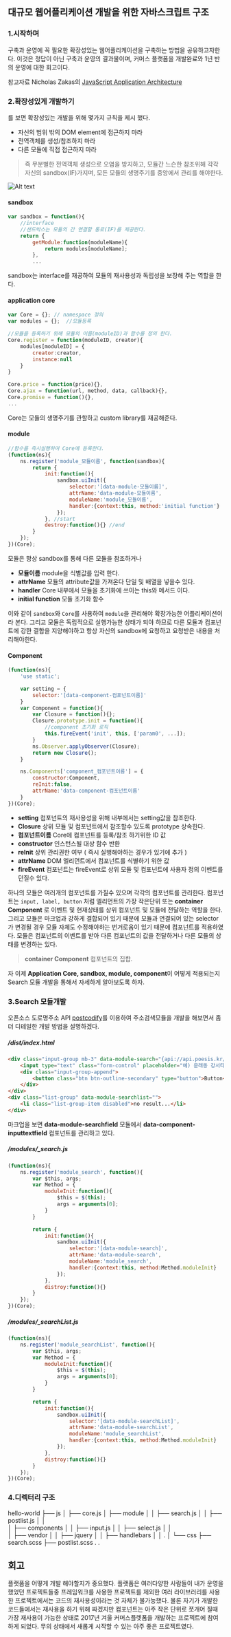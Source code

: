 ## 대규모 웹어플리케이션 개발을 위한 자바스크립트 구조

### 1.시작하며
구축과 운영에 꼭 필요한 확장성있는 웹어플리케이션을 구축하는 방법을 공유하고자한다. 이것은 정답이 아닌 구축과 운영의 결과물이며,
커머스 플랫폼을 개발완료와 1년 반의 운영에 대한 회고이다.

참고자료 Nicholas Zakas의 [JavaScript Application Architecture](https://www.slideshare.net/nzakas/scalable-javascript-application-architecture)

### 2.확장성있게 개발하기
를 보면 확장성있는 개발을 위해 몇가지 규칙을 제시 했다.
- 자신의 범위 밖의 DOM element에 접근하지 마라
- 전역객체를 생성/참조하지 마라
- 다른 모듈에 직접 접근하지 마라

> 즉 무분별한 전역객체 생성으로 오염을 방지하고, 모듈간 느슨한 참조위해 각각 자신의 sandbox(IF)가지며, 모든 모듈의 생명주기를 중앙에서 관리를 해야한다.

![Alt text](/architecture.png "sandbox architecture")

#### sandbox
```javascript
var sandbox = function(){
    //interface
	//샌드박스는 모듈의 간 연결할 통로(IF)를 제공한다.
    return {
        getModule:function(moduleName){
            return modules[moduleName];
        },
        ...

```
sandbox는 interface를 재공하여 모듈의 재사용성과 독립성을 보장해 주는 역할을 한다.

#### application core
```javascript
var Core = {}; // namespace 정의
var modules = {};  //모듈등록

//모듈을 등록하기 위해 모듈의 이름(moduleID)과 함수를 정의 한다.
Core.register = function(moduleID, creator){
	modules[moduleID] = {
		creator:creator,
		instance:null
	}
}

Core.price = function(price){},
Core.ajax = function(url, method, data, callback){},
Core.promise = function(){},
...
```

Core는 모듈의 생명주기를 관할하고 custom library를 재공해준다.

#### module
```javascript
//함수를 즉시실행하여 Core에 등록한다.
(function(ns){
	ns.register('module_모듈이름', function(sandbox){
	    return {
	        init:function(){
				sandbox.uiInit({
					selector:'[data-module-모듈이름]',
					attrName:'data-module-모듈이름',
					moduleName:'module_모듈이름',
					handler:{context:this, method:'initial function'}
				});
			}, //start
	        destroy:function(){} //end
	    }
	});
})(Core);
```
모듈은 항상 sandbox를 통해 다른 모듈을 참조하거나
- **모듈이름** module을 식별값를 입력 한다.
- **attrName** 모듈의 attribute값을 가져온다 단일 및 배열을 넣을수 있다.
- **handler** Core 내부에서 모듈을 초기화에 쓰이는 this와 메서드 이다.
- **initial function** 모듈 초기화 함수

이와 같이 `sandbox`와 `Core`를 사용하여 `module`을 관리해야 확장가능한 어플리케이션이라 본다. 그리고 모듈은 독립적으로 실행가능한 상태가 되야 하므로 다른 모듈과 컴포넌트에 강한 결합을 지양해야하고 항상 자신의 sandbox에 요청하고 요청받은 내용을 처리해야한다.


#### Component
```javaScript
(function(ns){
	'use static';

	var setting = {
		selector:'[data-component-컴포넌트이름]'
	}
	var Component = function(){
		var Closure = function(){};
		Closure.prototype.init = function(){
			//component 초기화 로직
			this.fireEvent('init', this, ['param0', ...]);
		}
		ns.Observer.applyObserver(Closure);
		return new Closure();
	}

	ns.Components['component_컴포넌트이름'] = {
		constructor:Component,
		reInit:false,
		attrName:'data-component-컴포넌트이름'
	}
})(Core);
```
- **setting** 컴포넌트의 재사용성을 위해 내부에서는 setting값을 참조한다.
- **Closure** 상위 모듈 및 컴포넌트에서 참조할수 있도록 prototype 상속한다.
- **컴포넌트이름** Core에 컴포넌트를 등록/참조 하기위한 ID 값
- **constructor** 인스턴스될 대상 함수 반환
- **reInit** 상위 관리권한 여부 ( 즉시 실행해야하는 경우가 있기에 추가 )
- **attrName** DOM 엘리먼트에서 컴포넌트를 식별하기 위한 값
- **fireEvent** 컴포넌트는 fireEvent로 상위 모듈 및 컴포넌트에 사용자 정의 이벤트를 던질수 있다.

하나의 모듈은 여러개의 컴포넌트를 가질수 있으며 각각의 컴포넌트를 관리한다.
컴포넌트는 `input, label, button` 처럼 엘리먼트의 가장 작은단위 또는 **container Component** 로 이벤트 및 현재상태를 상위 컴포넌트 및 모듈에 전달하는 역할을 한다.
그리고 모듈은 마크업과 강하게 결합되어 있기 때문에 모듈과 연결되어 있는 selector가 변경될 경우 모듈 자체도 수정해야하는 번거로움이 있기 때문에 컴포넌트를 적용하였다.
모듈은 컴포넌트의 이벤트를 받아 다른 컴포넌트의 값을 전달하거나 다른 모듈의 상태를 변경하는 있다.
> **container Component** 컴포넌트의 집합.

자 이제 **Application Core, sandbox, module, component**이 어떻게 적용되는지 Search 모듈 개발을 통해서 자세하게 알아보도록 하자.

### 3.Search 모듈개발
오픈소스 도로명주소 API [postcodify](https://www.poesis.org/postcodify/)를 이용하여 주소검색모듈을 개발을 해보면서 좀더 디테일한 개발 방법을 설명하겠다.

##### /dist/index.html
```html
<div class="input-group mb-3" data-module-search="{api://api.poesis.kr/post/search.php, errMsg:주소를 입력해주세요}">
	<input type="text" class="form-control" placeholder="예) 문래동 강서타워, 선유로 82" data-component-inputtextfield="">
	<div class="input-group-append">
		<button class="btn btn-outline-secondary" type="button">Button</button>
	</div>
</div>
<div class="list-group" data-module-searchlist="">
	<li class="list-group-item disabled">no result...</li>
</div>
```
마크업을 보면 **data-module-searchfield** 모듈에서 **data-component-inputtextfield** 컴포넌트를 관리하고 있다.

##### /modules/_search.js
```javascript
(function(ns){
	ns.register('module_search', function(){
		var $this, args;
		var Method = {
			moduleInit:function(){
				$this = $(this);
				args = arguments[0];
			}
		}

		return {
			init:function(){
				sandbox.uiInit({
					selector:'[data-module-search]',
					attrName:'data-module-search',
					moduleName:'module_search',
					handler:{context:this, method:Method.moduleInit}
				});
			},
			distroy:function(){}
		}
	});
})(Core);
```

##### /modules/_searchList.js
```javaScript
(function(ns){
	ns.register('module_searchList', function(){
		var $this, args;
		var Method = {
			moduleInit:function(){
				$this = $(this);
				args = arguments[0];
			}
		}

		return {
			init:function(){
				sandbox.uiInit({
					selector:'[data-module-searchList]',
					attrName:'data-module-searchList',
					moduleName:'module_searchList',
					handler:{context:this, method:Method.moduleInit}
				});
			},
			distroy:function(){}
		}
	});
})(Core);
```

### 4.디렉터리 구조

hello-world
├── js
│   ├── core.js
│   ├── module
│   │    ├── search.js
│   │    ├── postlist.js
│   │            
│   ├── components
│   │    ├── input.js
│   │    ├── select.js
│   │            
│   ├── vendor
│   │    ├── jquery
│   │    ├── handlebars
│   │            .
│
└── css
    ├── search.scss
    ├── postlist.scss
        .
        .


## 회고
플랫폼을 어떻게 개발 해야할지가 중요했다. 플랫폼은 여러다양한 사람들이
내가 운영을 했었던 프로젝트들중 프레임워크를 사용한 프로젝트를 제외한 여러 라이브러리를 사용한 프로젝트에서는 코드의 재사용성이라는 것 자체가 불가능했다. 물론 자기가 개발한 코드들에서는 재사용을 하기 위해 짜겠지만
컴포넌트는 아주 작은 단위로 쪼개어 질때 가장 재사용이 가능한 상태로
2017년 겨울 커머스플렛폼을 개발하는 프로젝트에 참여하게 되었다. 무의 상태에서 새롭게 시작할 수 있는 아주 좋은 프로젝트였다.
